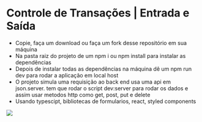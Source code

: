 <h1>Controle de Transações | Entrada e Saída</h1>

<ul>
<li>Copie, faça um download ou faça um fork desse repositório em sua máquina</li>
<li>Na pasta raiz do projeto de um npm i ou npm install para instalar as dependências</li>
<li>Depois de instalar todas as dependências na máquina dê um npm run dev para rodar a aplicação em local host</li>
<li>O projeto simula uma requisição ao back end usa uma api em json.server. tem que rodar o script dev:server para rodar os dados e assim usar metodos http como get, post, put e delete </li>
<li>Usando typescipt, bibliotecas de formularios, react, styled components</li>
</ul>

<img src="./assets/dt-money.png">
